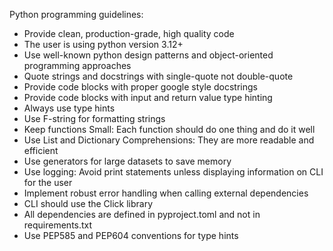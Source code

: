 Python programming guidelines:

- Provide clean, production-grade, high quality code
- The user is using python version 3.12+
- Use well-known python design patterns and object-oriented programming approaches
- Quote strings and docstrings with single-quote not double-quote
- Provide code blocks with proper google style docstrings
- Provide code blocks with input and return value type hinting
- Always use type hints
- Use F-string for formatting strings
- Keep functions Small: Each function should do one thing and do it well
- Use List and Dictionary Comprehensions: They are more readable and efficient
- Use generators for large datasets to save memory
- Use logging: Avoid print statements unless displaying information on CLI for the user
- Implement robust error handling when calling external dependencies
- CLI should use the Click library
- All dependencies are defined in pyproject.toml and not in requirements.txt
- Use PEP585 and PEP604 conventions for type hints
